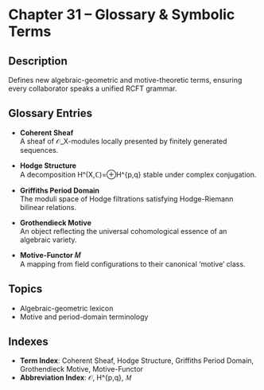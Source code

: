 # Chapter 31 – Glossary & Symbolic Terms

## Description  
Defines new algebraic-geometric and motive-theoretic terms, ensuring every collaborator speaks a unified RCFT grammar.

## Glossary Entries
- **Coherent Sheaf**  
  A sheaf of 𝒪_X-modules locally presented by finitely generated sequences.

- **Hodge Structure**  
  A decomposition Hⁿ(X,ℂ)=⊕H^{p,q} stable under complex conjugation.

- **Griffiths Period Domain**  
  The moduli space of Hodge filtrations satisfying Hodge-Riemann bilinear relations.

- **Grothendieck Motive**  
  An object reflecting the universal cohomological essence of an algebraic variety.

- **Motive-Functor 𝑀**  
  A mapping from field configurations to their canonical ‘motive’ class.

## Topics
- Algebraic-geometric lexicon  
- Motive and period-domain terminology  

## Indexes
- **Term Index**: Coherent Sheaf, Hodge Structure, Griffiths Period Domain, Grothendieck Motive, Motive-Functor  
- **Abbreviation Index**: 𝒪, H^{p,q}, 𝑀  
